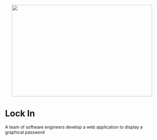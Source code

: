 
<p align="center">
  <img width="460" height="300" src="C:\Users\cindy\Downloads\Light Lock.png">
</p>

# Lock In
A team of software engineers develop a web application to display a graphical password
